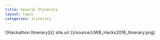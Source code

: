 ```yaml
---
title: General Itinerary
layout: topic
categories: itinerary
---
```


![Hackathon Itinerary]({{ site.url }}/source/UWB_Hacks2018_Itinerary.png)

